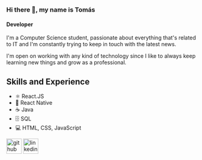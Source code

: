 ### Hi there 👋, my name is Tomás
#### Developer
I'm a Computer Science student, passionate about everything that's related to IT and I'm constantly trying to keep in touch with the latest news.

I'm open on working with any kind of technology since I like to always keep learning new things and grow as a professional.

## Skills and Experience

* ⚛ React.JS
* 📱 React Native
* ☕ Java
* 🗄️ SQL
* 💻 HTML, CSS, JavaScript


[<img src='https://cdn.jsdelivr.net/npm/simple-icons@3.0.1/icons/github.svg' alt='github' height='40'>](https://github.com/TomTossu)  [<img src='https://cdn.jsdelivr.net/npm/simple-icons@3.0.1/icons/linkedin.svg' alt='linkedin' height='40'>](https://www.linkedin.com/in/https://www.linkedin.com/in/tomas-sancheztossutti//)  

